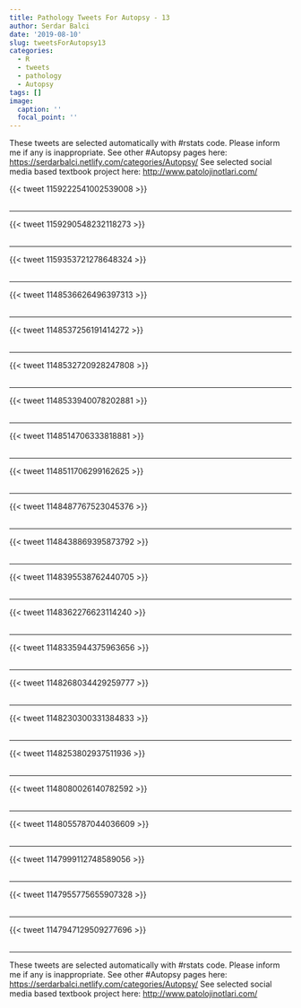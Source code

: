 ```yaml
---
title: Pathology Tweets For Autopsy - 13
author: Serdar Balci
date: '2019-08-10'
slug: tweetsForAutopsy13
categories:
  - R
  - tweets
  - pathology
  - Autopsy
tags: []
image:
  caption: ''
  focal_point: ''
---
```



These tweets are selected automatically with #rstats code. Please inform me if any is inappropriate.
See other #Autopsy pages here: https://serdarbalci.netlify.com/categories/Autopsy/ 
See selected social media based textbook project here: http://www.patolojinotlari.com/

{{< tweet 1159222541002539008 >}}
<br>
<br>
<hr>
{{< tweet 1159290548232118273 >}}
<br>
<br>
<hr>
{{< tweet 1159353721278648324 >}}
<br>
<br>
<hr>
{{< tweet 1148536626496397313 >}}
<br>
<br>
<hr>
{{< tweet 1148537256191414272 >}}
<br>
<br>
<hr>
{{< tweet 1148532720928247808 >}}
<br>
<br>
<hr>
{{< tweet 1148533940078202881 >}}
<br>
<br>
<hr>
{{< tweet 1148514706333818881 >}}
<br>
<br>
<hr>
{{< tweet 1148511706299162625 >}}
<br>
<br>
<hr>
{{< tweet 1148487767523045376 >}}
<br>
<br>
<hr>
{{< tweet 1148438869395873792 >}}
<br>
<br>
<hr>
{{< tweet 1148395538762440705 >}}
<br>
<br>
<hr>
{{< tweet 1148362276623114240 >}}
<br>
<br>
<hr>
{{< tweet 1148335944375963656 >}}
<br>
<br>
<hr>
{{< tweet 1148268034429259777 >}}
<br>
<br>
<hr>
{{< tweet 1148230300331384833 >}}
<br>
<br>
<hr>
{{< tweet 1148253802937511936 >}}
<br>
<br>
<hr>
{{< tweet 1148080026140782592 >}}
<br>
<br>
<hr>
{{< tweet 1148055787044036609 >}}
<br>
<br>
<hr>
{{< tweet 1147999112748589056 >}}
<br>
<br>
<hr>
{{< tweet 1147955775655907328 >}}
<br>
<br>
<hr>
{{< tweet 1147947129509277696 >}}
<br>
<br>
<hr>


These tweets are selected automatically with #rstats code. Please inform me if any is inappropriate.
See other #Autopsy pages here: https://serdarbalci.netlify.com/categories/Autopsy/ 
See selected social media based textbook project here: http://www.patolojinotlari.com/
